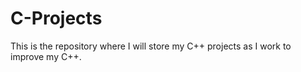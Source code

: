 # C-Projects
This is the repository where I will store my C++ projects as I work to improve my C++.

